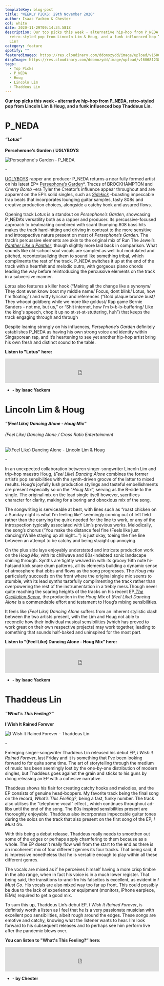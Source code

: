 ```yaml
---
templateKey: blog-post
title: "WEEKLY PICKS: 29th November 2020"
author: Isaac Yackem & Chester
col: white
date: 2020-11-29T09:14:34.581Z
description: Our top picks this week - alternative hip-hop from P_NEDA,
  retro-styled pop from Lincoln Lim & Houg, and a funk influenced bop Thaddeus
  Lin!
category: feature
spotify: ""
featuredimageo: https://res.cloudinary.com/ddomozydd/image/upload/v1606812386/banner_wdkxg5.jpg
dispImage: https://res.cloudinary.com/ddomozydd/image/upload/v1606812386/card_axp2s9.jpg
tags:
  - Top Picks
  - P_NEDA
  - Houg
  - Lincoln Lim
  - Thaddeus Lin
---
```

**Our top picks this week - alternative hip-hop from P_NEDA, retro-styled pop from Lincoln Lim & Houg, and a funk influenced bop Thaddeus Lin.**

# P_NEDA

#### ***“Lotus”***

**Perseherone's Garden / UGLYBOYS**

![Persephone's Garden - P_NEDA](https://res.cloudinary.com/ddomozydd/image/upload/v1606812382/pneda800_yfbxmj.jpg "Persephone's Garden - P_NEDA")

\-

[UGLYBOYS](https://www.instagram.com/weareuglyboys/) rapper and producer P\_NEDA returns a near fully formed artist on his latest EP* [Persephone’s Garden](https://open.spotify.com/album/7AkxttGkpnpugEV3Y3LFKR?si=alUikLyTQPyFm_theKBKtg)*. Traces of BROCKHAMPTON and *Cherry Bomb* -era Tyler the Creator’s influence appear throughout and are apparent on the EP’s solid singles, such as *[Sidekick](https://open.spotify.com/track/2aLTYU3RrfAuJhFnS0psbg?si=btYfGDmvQfaUrZ63SFLL7g)* -boasting impeccable trap beats that incorporates lounging guitar samples, tasty 808s and creative production choices, alongside a catchy hook and assured flows.

Opening track *Lotus* is a standout on *Persephone’s Garden*, showcasing P\_NEDA’s versatility both as a rapper and producer. Its percussive-focused approach to beatmaking combined with scant thumping 808 bass hits makes the track hard-hitting and driving in contrast to the more sensitive and introspective nature present on most of *Persephone’s Garden*. The track’s percussive elements are akin to the original mix of Run The Jewel’s *[Panther Like a Panther](https://open.spotify.com/track/21qq8XgAn6jiHg8IoDFttL?si=-E4TnF6GS7eFRc7TlZmhAg)*, though slightly more laid back in comparison. What sounds like old-school soul vocals are sampled as well but modulated and pitched, recontextualizing them to sound like something tribal, which compliments the rest of the track. P\_NEDA switches it up at the end of the track with a heartfelt and melodic outro, with gorgeous piano chords leading the way before reintroducing the percussive elements on the track in a subversive manner.

*Lotus* also features a killer hook (“Making all the change like a synonym/ They dont even know bout my middle name/ Focus, dont blink/ Lotus, how I'm floating”) and witty lyricism and references (“Gold plaque bronze bust/ They whoopi goldberg while we more like goldust/ Rap game Bernie Sanders - not me, but us,” or “Shit internet, how I'm b-b-b-buffering/ Like the king's speech, chop it up no st-st-st-stuttering, huh”) that keeps the track engaging through and through

Despite leaning strongly on his influences, *Persephone’s Garden* definitely establishes P\_NEDA as having his own strong voice and identity within Singaporean rap, and it’s heartening to see yet another hip-hop artist bring his own fresh and distinct sound to the table.

**Listen to "Lotus" here:**

<iframe src="https://open.spotify.com/embed/track/2GCae0EpuIu9F4OPPEpLx3" width="100%" height="80" frameborder="0" allowtransparency="true" allow="encrypted-media"></iframe>

* **\- by Isaac Yackem**

# Lincoln Lim & Houg

#### ***"(Feel Like) Dancing Alone - Houg Mix"***

###### (Feel Like) Dancing Alone / Cross Ratio Entertainment

![(Feel Like) Dancing Alone -  Lincoln Lim & Houg](https://res.cloudinary.com/ddomozydd/image/upload/v1606812382/LincolnHoug_fjwvjj.jpg "(Feel Like) Dancing Alone -  Lincoln Lim & Houg")

\-

In an unexpected collaboration between singer-songwriter Lincoln Lim and trip-hop maestro Houg, *(Feel Like) Dancing Alone* combines the former artist’s pop sensibilities with the synth-driven groove of the latter to mixed results. Houg’s joyfully lush production stylings and tasteful embellishments are present especially so on the “*Houg Mix*”, serving as the B-side to the single. The original mix on the lead single itself however, sacrifices character for clarity, making for a boring and obnoxious mix of the song.

The songwriting is serviceable at best, with lines such as “roast chicken on a Sunday night is what I’m feeling like” seemingly coming out of left field rather than the carrying the quirk needed for the line to work, or any of the introspection typically associated with Lim’s previous works. Melodically, the song’s chorus (“You make the distance feel fine (Feels like just dancing)/While staying up all night…”) is just okay, toeing the fine line between an attempt to be catchy and being straight up annoying.

On the plus side lays enjoyably understated and intricate production work on the *Houg Mix*, with its chillwave and 80s-indebted sonic landscape shining through. Synths are tightly weaved in with its groovy 16th note hi-hatsand kick snare drum patterns, all its elements building a dynamic sense of atmosphere that ebbs and flows as the song progresses. The *Houg mix* particularly succeeds on the front where the original single mix seems to stumble, with its lead synths tastefully complimenting the track rather than overpowering the rest of the instrumentation in a trebly mess.Though never quite reaching the soaring heights of the tracks on his recent EP[ *The Oscillation Scene*](https://open.spotify.com/album/2nqS2I1PQN8rJ58df3kPMZ?si=23eVIMm6RW-e72F1m3-xfQ), the production in the *Houg Mix* of *(Feel Like) Dancing Alone* is a commendable effort and testament to Houg’s mixing sensibilities.

It feels like *(Feel Like) Dancing Alone* suffers from an inherent stylistic clash between the two artists present, with the Lim and Houg not able to reconcile how their individual musical sensibilities (which has proved to work great on their own respective projects) may work together, leading to something that sounds half-baked and uninspired for the most part.

**Listen to “(Feel Like) Dancing Alone - Houg Mix” here:**

<iframe src="https://open.spotify.com/embed/track/12dWo1HTr7ax0zUwws4PAG" width="100%" height="80" frameborder="0" allowtransparency="true" allow="encrypted-media"></iframe>

* **\- by Isaac Yackem**

# Thaddeus Lin

#### ***“What's This Feeling?”***

**I Wish It Rained Forever**

![I Wish It Rained Forever - Thaddeus Lin](https://res.cloudinary.com/ddomozydd/image/upload/v1606812382/Thaddeus_imyte9.jpg "I Wish It Rained Forever - Thaddeus Lin")

\-

Emerging singer-songwriter Thaddeus Lin released his debut EP, *I Wish it Rained Forever*, last Friday and it is something that I’ve been looking forward to for quite some time. The art of storytelling through the medium of music has been seemingly lost by the one-by-one distribution of modern singles, but Thaddeus goes against the grain and sticks to his guns by doing releasing an EP with a cohesive narrative.

Thaddeus shows his flair for creating catchy hooks and melodies, and the EP consists of genuine head-boppers. My favorite track being the final song on the record, *What’s This Feeling?*, being a fast, funky number. The track also utilises the “telephone vocal” effect , which continues throughout ad-libs until the end of the song. The 80s inspired sensibilities present are thoroughly enjoyable. Thaddeus also incorporates impeccable guitar tones during the solos on the track that also present on the first song of the EP, *I Must G*o.

With this being a debut release, Thaddeus really needs to smoothen out some of the edges or perhaps apply chamfering to them because as a whole. The EP doesn’t really flow well from the start to the end as there is an incoherent mix of four different genres its four tracks. That being said, it is impressive nonetheless that he is versatile enough to play within all these different genres.

The vocals are mixed as if he perceives himself having a more crisp timbre in the alto range, when in fact his voice is in a much lower register. That being said, the transitions to-and-fro his falsettos is excellent, as evident in *I Must Go*. His vocals are also mixed way too far up front. This could possibly be due to the lack of experience or equipment (monitors, iPhone earpiece, IEMs) required to get a good mix.

To sum this up, Thaddeus Lin’s debut EP, *I Wish It Rained Forever*, is definitely worth a listen as I feel that he is a very passionate musician with excellent pop sensibilities, albeit rough around the edges. These songs are emotive and catchy, knowing what the listener wants to hear. I’m look forward to his subsequent releases and to perhaps see him perform live after the pandemic blows over.

**You can listen to "What's This Feeling?” here:**

<iframe src="https://open.spotify.com/embed/track/2xzmHm9SwH3XsVp5OID2f4" width="100%" height="80" frameborder="0" allowtransparency="true" allow="encrypted-media"></iframe>

* **\- by Chester**
